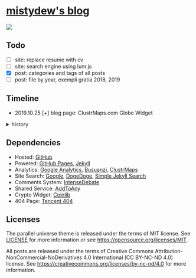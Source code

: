 # [mistydew's blog](https://mistydew.github.io/blog)

![](https://github.com/mistydew/mistydew.github.io/workflows/Jekyll%20site%20CI/badge.svg)

## Todo

- [ ] site: replace resume with cv
- [ ] site: search engine using lunr.js
- [x] post: categories and tags of all posts
- [ ] post: file by year, exempli gratia 2018, 2019

## Timeline

* 2019.10.25 [+] blog page: ClustrMaps.com Globe Widget

<details>
<summary>history</summary>

* 2019.09.22 [+] config: build future
* 2019.09.19 [+] remake: archive and category page
* 2019.09.07 [-] post: ~~{% highlight %} code {% endhighlight %}~~; [+] post: ```code```
* 2019.08.28 [+] site: GitHub Actions workflows CI
* 2019.08.25 [+] remake: blog page (comments, profile)
* 2019.08.24 [-] post: ~~Remarkbox Hosted Comments Service (incomplete)~~; [+] post: IntenseDebate comments
* 2019.08.18 [+] assets: css, fonts, images and js
* 2019.08.14 [+] about page: PGP key and fingerprint
* 2019.08.02 [+] site: Simple Jekyll Search
* 2019.07.18 [+] pages: booklog (reading list) page and feed page
* 2019.07.04 [-] site: ~~Baidu Search (unfriendly)~~; [+] site: DogeDoge Search (Bing?)
* 2019.06.21 [-] post: ~~bShare (loading problem)~~; [+] post: AddToAny share system
* 2019.06.20 [+] post: ~~bShare~~
* 2019.06.10 [+] home page: Crypto Currencies Price Ticker
* 2019.05.24 [+] README: Site Dependencies
* 2019.05.09 [+] site: robots.txt (Allow Bingbot and Yahoo Slurp)
* 2019.05.03 [-] post: ~~LiveRe City comment (realname)~~; [+] post: ~~Remarkbox Hosted Comments Service~~
* 2019.04.28 [-] post: ~~Widget Pack Comments System (realname)~~; [+] post: ~~LiveRe City comment~~
* 2019.04.23 [+] site: searchbox submit icon
* 2019.04.19 [+] config: site timezone
* 2019.04.01 [+] site: searchbox position
* 2019.03.30 [-] site: ~~cPlayer (redundancy)~~
* 2019.02.02 [-] site: ~~honehone clock (unnecessary)~~
* 2019.02.01 [+] remake: gc favicon
* 2019.01.01 [+] subsite: GC music diary home page; [~] LICENSE: update license year range to 2019
* 2018.09.25 [+] donate page: Bitcoin address and QR (Quick Response) code
* 2018.09.24 [-] archive page: ~~GitHub Contribution (unnecessary)~~
* 2018.09.20 [+] remake: home page; config: blog permalink; [-] site: ~~jekyll-paginate plugin (no plugin)~~
* 2018.09.19 [-] site: ~~jekyll-sitemap plugin (no plugin)~~; [+] site: sitemap.xml (generated by Liquid)
* 2018.09.14 [-] post: ~~IntenseDebate comments (slow loading)~~; [+] post: ~~Widget Pack Comments System~~
* 2018.09.12 [+] site: page content-width; [-] site: ~~DaoVoice web chat tool (redundancy and many bugs)~~
* 2018.09.06 [+] site: robots.txt (Sitemap URL)
* 2018.08.29 [+] fonts: Underwater Love (site and blog title) and Gloria Hallelujah (post information and blog profile)
* 2018.08.28 [-] footer: ~~slogan~~; pages: ~~slogan page~~; [+] footer: quote; pages: quotes page
* 2018.08.27 [+] config: excerpt separator
* 2018.08.23 [-] site: ~~Baidu Analytics (unfriendly)~~
* 2018.08.22 [+] site: ~~DaoVoice web chat tool~~
* 2018.08.20 [+] post: document info (author, date, license and more)
* 2018.08.15 [-] site: ~~particle background (redundancy)~~
* 2018.08.13 [+] site: ~~cPlayer (web music player)~~
* 2018.08.12 [+] pages: donate page
* 2018.08.10 [+] site: sitemap; post: IntenseDebate comments
* 2018.08.08 [+] site: delimiter '|' in html head title; background-color
* 2018.08.06 [+] pages: resume/CV (Curriculum Vitae) page
* 2018.08.02 [+] archive page: Google Custom Search; site: ~~Baidu Custom Search~~
* 2018.08.01 [+] tags page: tag cloud
* 2018.07.10 [+] pages: tags page
* 2018.07.03 [+] archive page: ~~GitHub Contribution~~
* 2018.06.19 [+] post: word statistics and reading time
* 2018.06.15 [+] site: ~~particle background~~
* 2018.06.07 [+] site: Google Analytics and Search Console; ~~Baidu Analytics~~
* 2018.06.06 [+] blog page: sticky post
* 2018.06.04 [+] site: Busuanzi analytics (hits, visitors and pageviews)
* 2018.05.22 [+] site: robots.txt (Allow Googlebot and Baiduspider)
* 2018.05.21 [+] pages: archive page
* 2018.05.18 [+] pages: 404 page (Tencent search lost children)
* 2018.05.17 [+] footer: ~~slogan~~
* 2018.05.16 [+] pages: category page; ~~slogan page~~
* 2018.05.14 [+] site: ~~honehone clock~~; home page: ~~pagination~~
* 2018.05.02 [+] site: gc favicon
* 2018.04.27 [-] site: ~~audio directory (redundancy)~~
* 2018.04.21 [+] post: images and reference
* 2018.04.19 [+] site: ~~audio directory~~; README: Todo and Timeline list
* 2018.04.18 [+] site: the base Jekyll theme (jekyll new)
</details>

## Dependencies

* Hosted: [GitHub](https://github.com)
* Powered: [GitHub Pages](https://pages.github.com), [Jekyll](http://www.jekyllrb.com)
* Analytics: [Google Analytics](https://analytics.google.com/analytics/web), [Busuanzi](https://busuanzi.ibruce.info), [ClustrMaps](https://clustrmaps.com)
* Site Search: [Google](https://www.google.com), [DogeDoge](https://dogedoge.com), [Simple Jekyll Search](https://github.com/christian-fei/Simple-Jekyll-Search)
* Comments System: [IntenseDebate](https://intensedebate.com)
* Shared Service: [AddToAny](https://www.addtoany.com)
* Crypto Widget: [Coinlib](https://coinlib.io)
* 404 Page: [Tencent 404](https://www.qq.com/404)

## Licenses

The parallel universe theme is released under the terms of MIT license.
See [LICENSE](LICENSE) for more information or see https://opensource.org/licenses/MIT.

All posts are released under the terms of Creative Commons Attribution-NonCommercial-NoDerivatives 4.0 International (CC BY-NC-ND 4.0) license.
See https://creativecommons.org/licenses/by-nc-nd/4.0 for more information.
